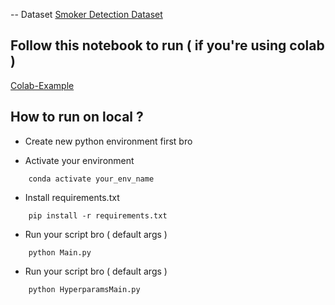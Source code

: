 

-- Dataset
[Smoker Detection Dataset](https://www.kaggle.com/datasets/sujaykapadnis/smoking/code)

## Follow this notebook to run  ( if you're using colab )
[Colab-Example](https://colab.research.google.com/drive/1_-OpAYvXGHCeNClTYBCiQm-ccfxeyPkK?usp=sharing)


## How to run on local ? 

- Create new python environment first bro

- Activate your environment
```
    conda activate your_env_name
```
- Install requirements.txt
```
    pip install -r requirements.txt
```

- Run your script bro  ( default args )
```
    python Main.py 
```

- Run your script bro  ( default args )
```
    python HyperparamsMain.py 
```


